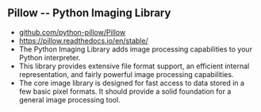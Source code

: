 ## Pillow -- Python Imaging Library
- [github.com/python-pillow/Pillow](https://github.com/python-pillow/Pillow)
- https://pillow.readthedocs.io/en/stable/
- The Python Imaging Library adds image processing capabilities to your Python interpreter.
- This library provides extensive file format support, an efficient internal representation, and fairly powerful image processing capabilities.
- The core image library is designed for fast access to data stored in a few basic pixel formats. It should provide a solid foundation for a general image processing tool.